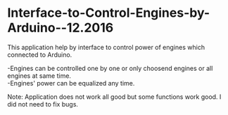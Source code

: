 # Interface-to-Control-Engines-by-Arduino--12.2016

This application help by interface to control  power of engines which connected to Arduino.  

-Engines can be controlled one by one or only choosend engines or all engines at same time.  
-Engines' power can be equalized any time.  

Note: Application does not work all good but some functions work good. I did not need to fix bugs.
